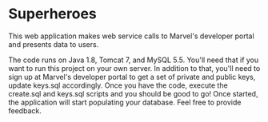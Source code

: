 # Superheroes

This web application makes web service calls to Marvel's developer portal and presents data to users.

The code runs on Java 1.8, Tomcat 7, and MySQL 5.5.  You'll need that if you want to run this project on your own server.  In addition to that, you'll need to sign up at Marvel's developer portal to get a set of private and public keys, update keys.sql accordingly.  Once you have the code, execute the create.sql and keys.sql scripts and you should be good to go! Once started, the application will start populating your database.  Feel free to provide feedback.